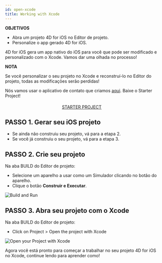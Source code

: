 ```yaml
---
id: open-xcode
title: Working with Xcode
---
```

<div class = "objectives"> 

**OBJETIVOS**

* Abra um projeto 4D for iOS no Editor de projeto.
* Personalize o app gerado 4D for iOS.</div> 

4D for iOS gera um app nativo do iOS para você que pode ser modificado e personalizado com o Xcode. Vamos dar uma olhada no processo!<div class = "tips"> 

**NOTA**

Se você personalizar o seu projeto no Xcode e reconstruí-lo no Editor do projeto, todas as modificações serão perdidas!</div> 

Nós vamos usar o aplicativo de contato que criamos [aqui](contact-app.html). Baixe o Starter Project!

<div style="text-align: center; margin-top: 20px">
  <p>
    

<a class="button"
href="../assets/en/customize-with-xcode/ContactStarter.zip">STARTER PROJECT</a>

  </p>
</div>

## PASSO 1. Gerar seu iOS projeto

* Se ainda não construiu seu projeto, vá para a etapa 2.
* Se você já construiu o seu projeto, vá para a etapa 3.

## PASSO 2. Crie seu projeto

Na aba BUILD do Editor de projeto:

* Selecione um aparelho a usar como um Simulador clicando no botão do aparelho.
* Clique o botão **Construir e Executar**.

![Build and Run](assets/en/customize-with-xcode/build-and-run-4D-for-iOS.png)

## PASSO 3. Abra seu projeto com o Xcode

Na aba BUILD do Editor de projeto:

* Click on Project > Open the project with Xcode

![Open your Project with Xcode](assets/en/customize-with-xcode/Open-your-project-Xcode-4D-for-iOS.png)

Agora você está pronto para começar a trabalhar no seu projeto 4D for iOS no Xcode, continue lendo para aprender como!